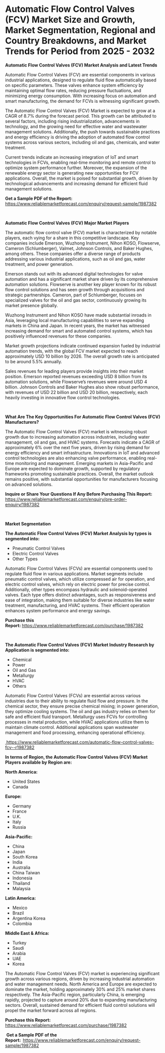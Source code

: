 <p><h1>Automatic Flow Control Valves (FCV) Market Size and Growth, Market Segmentation, Regional and Country Breakdowns, and Market Trends for Period from 2025 -  2032</h1></p><p><strong>Automatic Flow Control Valves (FCV) Market Analysis and Latest Trends</strong></p>
<p><p>Automatic Flow Control Valves (FCV) are essential components in various industrial applications, designed to regulate fluid flow automatically based on specific parameters. These valves enhance system efficiency by maintaining optimal flow rates, reducing pressure fluctuations, and minimizing energy consumption. With increasing focus on automation and smart manufacturing, the demand for FCVs is witnessing significant growth.</p><p>The Automatic Flow Control Valves (FCV) Market is expected to grow at a CAGR of 8.7% during the forecast period. This growth can be attributed to several factors, including rising industrialization, advancements in technology, and the growing need for effective water and wastewater management solutions. Additionally, the push towards sustainable practices and energy efficiency is driving the adoption of automated flow control systems across various sectors, including oil and gas, chemicals, and water treatment.</p><p>Current trends indicate an increasing integration of IoT and smart technologies in FCVs, enabling real-time monitoring and remote control to optimize system performance further. Moreover, the expansion of the renewable energy sector is generating new opportunities for FCV applications. Overall, the market is poised for substantial growth, driven by technological advancements and increasing demand for efficient fluid management solutions.</p></p>
<p><strong>Get a Sample PDF of the Report:&nbsp;</strong> <a href="https://www.reliablemarketforecast.com/enquiry/request-sample/1987382?utm_campaign=3503&utm_medium=2&utm_source=Github&utm_content=ia&utm_term=12042025&utm_id=automatic-flow-control-valves-fcv">https://www.reliablemarketforecast.com/enquiry/request-sample/1987382</a></p>
<p>&nbsp;</p>
<p><strong>Automatic Flow Control Valves (FCV) Major Market Players</strong></p>
<p><p>The automatic flow control valve (FCV) market is characterized by notable players, each vying for a share in this competitive landscape. Key companies include Emerson, Wuzhong Instrument, Nihon KOSO, Flowserve, Cameron (Schlumberger), Valmet, Johnson Controls, and Baker Hughes, among others. These companies offer a diverse range of products addressing various industrial applications, such as oil and gas, water treatment, and power generation.</p><p>Emerson stands out with its advanced digital technologies for valve automation and has a significant market share driven by its comprehensive automation solutions. Flowserve is another key player known for its robust flow control solutions and has seen growth through acquisitions and strategic partnerships. Cameron, part of Schlumberger, focuses on specialized valves for the oil and gas sector, continuously growing its market presence globally. </p><p>Wuzhong Instrument and Nihon KOSO have made substantial inroads in Asia, leveraging local manufacturing capabilities to serve expanding markets in China and Japan. In recent years, the market has witnessed increasing demand for smart and automated control systems, which has positively influenced revenues for these companies.</p><p>Market growth projections indicate continued expansion fueled by industrial automation trends, with the global FCV market expected to reach approximately USD 10 billion by 2026. The overall growth rate is anticipated to be around 5.5% annually. </p><p>Sales revenues for leading players provide insights into their market position. Emerson reported revenues exceeding USD 8 billion from its automation solutions, while Flowserve’s revenues were around USD 4 billion. Johnson Controls and Baker Hughes also show robust performance, with revenues of USD 22 billion and USD 20 billion, respectively, each heavily investing in innovative flow control technologies.</p></p>
<p>&nbsp;</p>
<p><strong>What Are The Key Opportunities For Automatic Flow Control Valves (FCV) Manufacturers?</strong></p>
<p><p>The Automatic Flow Control Valves (FCV) market is witnessing robust growth due to increasing automation across industries, including water management, oil and gas, and HVAC systems. Forecasts indicate a CAGR of approximately 6% over the next five years, driven by rising demand for energy efficiency and smart infrastructure. Innovations in IoT and advanced control technologies are also enhancing valve performance, enabling real-time monitoring and management. Emerging markets in Asia-Pacific and Europe are expected to dominate growth, supported by regulatory frameworks promoting sustainable practices. Overall, the market outlook remains positive, with substantial opportunities for manufacturers focusing on advanced solutions.</p></p>
<p><strong>Inquire or Share Your Questions If Any Before Purchasing This Report:</strong> <a href="https://www.reliablemarketforecast.com/enquiry/pre-order-enquiry/1987382?utm_campaign=3503&utm_medium=2&utm_source=Github&utm_content=ia&utm_term=12042025&utm_id=automatic-flow-control-valves-fcv">https://www.reliablemarketforecast.com/enquiry/pre-order-enquiry/1987382</a></p>
<p>&nbsp;</p>
<p><strong>Market Segmentation</strong></p>
<p><strong>The Automatic Flow Control Valves (FCV) Market Analysis by types is segmented into:</strong></p>
<p><ul><li>Pneumatic Control Valves</li><li>Electric Control Valves</li><li>Other Types</li></ul></p>
<p><p>Automatic Flow Control Valves (FCVs) are essential components used to regulate fluid flow in various applications. Market segments include pneumatic control valves, which utilize compressed air for operation, and electric control valves, which rely on electric power for precise control. Additionally, other types encompass hydraulic and solenoid-operated valves. Each type offers distinct advantages, such as responsiveness and ease of integration, making them suitable for diverse industries like water treatment, manufacturing, and HVAC systems. Their efficient operation enhances system performance and energy savings.</p></p>
<p><strong>Purchase this Report:&nbsp;</strong><a href="https://www.reliablemarketforecast.com/purchase/1987382?utm_campaign=3503&utm_medium=2&utm_source=Github&utm_content=ia&utm_term=12042025&utm_id=automatic-flow-control-valves-fcv">https://www.reliablemarketforecast.com/purchase/1987382</a></p>
<p>&nbsp;</p>
<p><strong>The Automatic Flow Control Valves (FCV) Market Industry Research by Application is segmented into:</strong></p>
<p><ul><li>Chemical</li><li>Power</li><li>Oil and Gas</li><li>Metallurgy</li><li>HVAC</li><li>Others</li></ul></p>
<p><p>Automatic Flow Control Valves (FCVs) are essential across various industries due to their ability to regulate fluid flow and pressure. In the chemical sector, they ensure precise chemical mixing; in power generation, they optimize cooling systems. The oil and gas industry relies on them for safe and efficient fluid transport. Metallurgy uses FCVs for controlling processes in metal production, while HVAC applications utilize them to maintain climate control. Additional applications span wastewater management and food processing, enhancing operational efficiency.</p></p>
<p><a href="https://www.reliablemarketforecast.com/automatic-flow-control-valves-fcv--r1987382?utm_campaign=3503&utm_medium=2&utm_source=Github&utm_content=ia&utm_term=12042025&utm_id=automatic-flow-control-valves-fcv">&nbsp;https://www.reliablemarketforecast.com/automatic-flow-control-valves-fcv--r1987382</a></p>
<p><strong>In terms of Region, the Automatic Flow Control Valves (FCV) Market Players available by Region are:</strong></p>
<p>
    <p> <strong> North America: </strong>
        <ul>
            <li>United States</li>
            <li>Canada</li>
        </ul>
        </p> 
    <p> <strong> Europe: </strong>
        <ul>
            <li>Germany</li>
            <li>France</li>
            <li>U.K.</li>
            <li>Italy</li>
            <li>Russia</li>
        </ul>
        </p> 
    <p> <strong> Asia-Pacific: </strong>
        <ul>
            <li>China</li>
            <li>Japan</li>
            <li>South Korea</li>
            <li>India</li>
            <li>Australia</li>
            <li>China Taiwan</li>
            <li>Indonesia</li>
            <li>Thailand</li>
            <li>Malaysia</li>
        </ul>
        </p> 
    <p> <strong> Latin America: </strong>
        <ul>
            <li>Mexico</li>
            <li>Brazil</li>
            <li>Argentina Korea</li>
            <li>Colombia</li>
        </ul>
        </p> 
    <p> <strong> Middle East & Africa: </strong>
        <ul>
            <li>Turkey</li>
            <li>Saudi</li>
            <li>Arabia</li>
            <li>UAE</li>
            <li>Korea</li>
        </ul>
    </p>
    </p>
<p><p>The Automatic Flow Control Valves (FCV) market is experiencing significant growth across various regions, driven by increasing industrial automation and water management needs. North America and Europe are expected to dominate the market, holding approximately 30% and 25% market shares respectively. The Asia-Pacific region, particularly China, is emerging rapidly, projected to capture around 20% due to expanding manufacturing sectors. Overall, sustained demand for efficient fluid control solutions will propel the market forward across all regions.</p></p>
<p><strong>Purchase this Report: </strong><a href="https://www.reliablemarketforecast.com/purchase/1987382?utm_campaign=3503&utm_medium=2&utm_source=Github&utm_content=ia&utm_term=12042025&utm_id=automatic-flow-control-valves-fcv">https://www.reliablemarketforecast.com/purchase/1987382</a></p>
<p>&nbsp;<strong>Get a Sample PDF of the Report:&nbsp;&nbsp;</strong><a href="https://www.reliablemarketforecast.com/enquiry/request-sample/1987382?utm_campaign=3503&utm_medium=2&utm_source=Github&utm_content=ia&utm_term=12042025&utm_id=automatic-flow-control-valves-fcv">https://www.reliablemarketforecast.com/enquiry/request-sample/1987382</a></p>
<p><strong></strong></p>
<p><p></p><p></p><p></p></p>